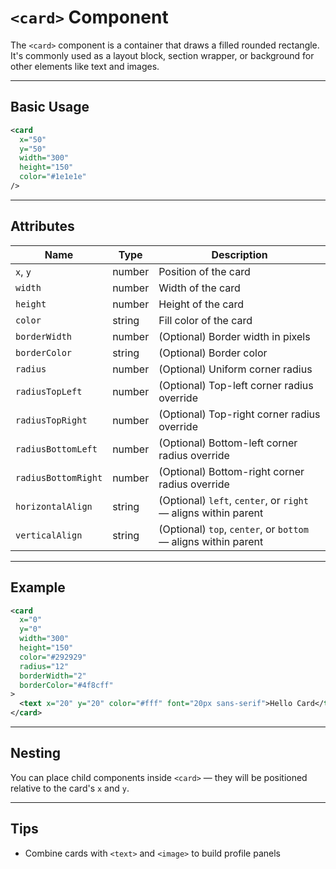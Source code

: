 # `<card>` Component

The `<card>` component is a container that draws a filled rounded rectangle. It's commonly used as a layout block, section wrapper, or background for other elements like text and images.

---

## Basic Usage

```xml
<card
  x="50"
  y="50"
  width="300"
  height="150"
  color="#1e1e1e"
/>
```

---

## Attributes

| Name                | Type   | Description                                                    |
| ------------------- | ------ | -------------------------------------------------------------- |
| `x`, `y`            | number | Position of the card                                           |
| `width`             | number | Width of the card                                              |
| `height`            | number | Height of the card                                             |
| `color`             | string | Fill color of the card                                         |
| `borderWidth`       | number | (Optional) Border width in pixels                              |
| `borderColor`       | string | (Optional) Border color                                        |
| `radius`            | number | (Optional) Uniform corner radius                               |
| `radiusTopLeft`     | number | (Optional) Top-left corner radius override                     |
| `radiusTopRight`    | number | (Optional) Top-right corner radius override                    |
| `radiusBottomLeft`  | number | (Optional) Bottom-left corner radius override                  |
| `radiusBottomRight` | number | (Optional) Bottom-right corner radius override                 |
| `horizontalAlign`   | string | (Optional) `left`, `center`, or `right` — aligns within parent |
| `verticalAlign`     | string | (Optional) `top`, `center`, or `bottom` — aligns within parent |

---

## Example

```xml
<card
  x="0"
  y="0"
  width="300"
  height="150"
  color="#292929"
  radius="12"
  borderWidth="2"
  borderColor="#4f8cff"
>
  <text x="20" y="20" color="#fff" font="20px sans-serif">Hello Card</text>
</card>
```

---

## Nesting

You can place child components inside `<card>` — they will be positioned relative to the card's `x` and `y`.

---

## Tips

- Combine cards with `<text>` and `<image>` to build profile panels
